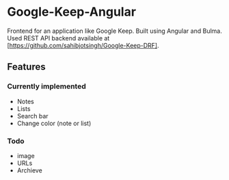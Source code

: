 # Google-Keep-Angular
Frontend for an application like Google Keep. Built using Angular and Bulma. Used REST API backend available at [https://github.com/sahibjotsingh/Google-Keep-DRF].

## Features
### Currently implemented
* Notes
* Lists
* Search bar
* Change color (note or list)

### Todo
* image
* URLs
* Archieve


